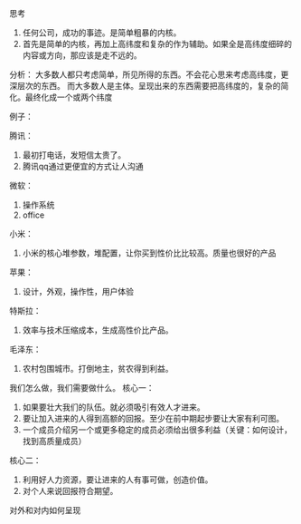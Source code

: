 思考
1. 任何公司，成功的事迹。是简单粗暴的内核。  
2. 首先是简单的内核，再加上高纬度和复杂的作为辅助。如果全是高纬度细碎的内容或方向，那应该是走不远的。  

分析：
大多数人都只考虑简单，所见所得的东西。不会花心思来考虑高纬度，更深层次的东西。
而大多数人是主体。呈现出来的东西需要把高纬度的，复杂的简化。最终化成一个或两个纬度

例子：

腾讯：
1. 最初打电话，发短信太贵了。
2. 腾讯qq通过更便宜的方式让人沟通

微软：
1. 操作系统
2. office

小米：
1. 小米的核心堆参数，堆配置，让你买到性价比比较高。质量也很好的产品

苹果：
1. 设计，外观，操作性，用户体验

特斯拉：
1. 效率与技术压缩成本，生成高性价比产品。

毛泽东：
1. 农村包围城市。打倒地主，贫农得到利益。


我们怎么做，我们需要做什么。
核心一：
1. 如果要壮大我们的队伍。就必须吸引有效人才进来。
2. 要让加入进来的人得到高额的回报。至少在前中期起步要让大家有利可图。
3. 一个成员介绍另一个或更多稳定的成员必须给出很多利益（关键：如何设计，找到高质量成员）

核心二：
1. 利用好人力资源，要让进来的人有事可做，创造价值。
2. 对个人来说回报符合期望。

对外和对内如何呈现
   

